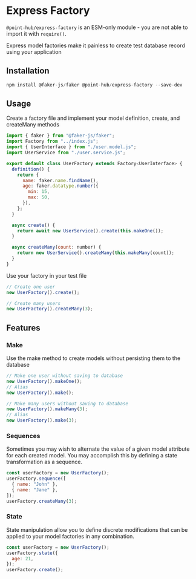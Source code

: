 # Express Factory

`@point-hub/express-factory` is an ESM-only module - you are not able to import it with `require()`.

Express model factories make it painless to create test database record using your application

## Installation

```javascript
npm install @faker-js/faker @point-hub/express-factory --save-dev
```

## Usage

Create a factory file and implement your model definition, create, and createMany methods

```javascript
import { faker } from "@faker-js/faker";
import Factory from "../index.js";
import { UserInterface } from "./user.model.js";
import UserService from "./user.service.js";

export default class UserFactory extends Factory<UserInterface> {
  definition() {
    return {
      name: faker.name.findName(),
      age: faker.datatype.number({
        min: 15,
        max: 50,
      }),
    };
  }

  async create() {
    return await new UserService().create(this.makeOne());
  }

  async createMany(count: number) {
    return new UserService().createMany(this.makeMany(count));
  }
}

```

Use your factory in your test file

```javascript
// Create one user
new UserFactory().create();

// Create many users
new UserFactory().createMany(3);
```

## Features

### Make
Use the make method to create models without persisting them to the database
```javascript
// Make one user without saving to database
new UserFactory().makeOne();
// Alias
new UserFactory().make();

// Make many users without saving to database
new UserFactory().makeMany(3);
// Alias
new UserFactory().make(3);
```

### Sequences
Sometimes you may wish to alternate the value of a given model attribute for each created model. You may accomplish this by defining a state transformation as a sequence.

```javascript
const userFactory = new UserFactory();
userFactory.sequence([
  { name: "John" },
  { name: "Jane" },
]);
userFactory.createMany(3);
```

### State
State manipulation allow you to define discrete modifications that can be applied to your model factories in any combination.

```javascript
const userFactory = new UserFactory();
userFactory.state({
  age: 21,
});
userFactory.create();
```